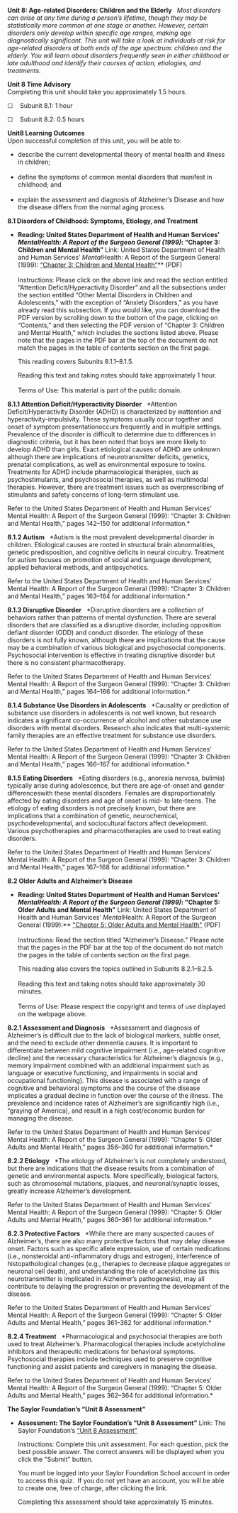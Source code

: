 **Unit 8: Age-related Disorders: Children and the Elderly** <span
id="8"></span> 
*Most disorders can arise at any time during a person’s lifetime, though
they may be statistically more common at one stage or another. However,
certain disorders only develop within specific age ranges, making age
diagnostically significant. This unit will take a look at individuals at
risk for age-related disorders at both ends of the age spectrum:
children and the elderly. You will learn about disorders frequently seen
in either childhood or late adulthood and identify their courses of
action, etiologies, and treatments.*

**Unit 8 Time Advisory**  
Completing this unit should take you approximately 1.5 hours.  
  
 ☐    Subunit 8.1: 1 hour  
  
 ☐    Subunit 8.2: 0.5 hours

**Unit8 Learning Outcomes**  
Upon successful completion of this unit, you will be able to:  
-   describe the current developmental theory of mental health and
    illness in children;  
      
-   define the symptoms of common mental disorders that manifest in
    childhood; and  
      
-   explain the assessment and diagnosis of Alzheimer’s Disease and how
    the disease differs from the normal aging process.

**8.1 Disorders of Childhood: Symptoms, Etiology, and Treatment** <span
id="8.1"></span> 
-   **Reading: United States Department of Health and Human Services’
    *MentalHealth: A Report of the Surgeon General (1999)*: “Chapter 3:
    Children and Mental Health”**
    Link: United States Department of Health and Human Services’
    *Mental*Health: A Report of the Surgeon General (1999): [“Chapter 3:
    Children and Mental
    Health”](https://resources.saylor.org/wwwresources/archived/site/wp-content/uploads/2011/07/psych205-ch3.pdf)**
    (PDF)  
        
     Instructions: Please click on the above link and read the section
    entitled “Attention Deficit/Hyperactivity Disorder” and all the
    subsections under the section entitled “Other Mental Disorders in
    Children and Adolescents,” with the exception of “Anxiety
    Disorders,” as you have already read this subsection. If you would
    like, you can download the PDF version by scrolling down to the
    bottom of the page, clicking on “Contents,” and then selecting the
    PDF version of “Chapter 3: Children and Mental Health,” which
    includes the sections listed above. Please note that the pages in
    the PDF bar at the top of the document do not match the pages in the
    table of contents section on the first page.   
      
     This reading covers Subunits 8.1.1–8.1.5.  
      
     Reading this text and taking notes should take approximately 1
    hour.  
        
     Terms of Use: This material is part of the public domain. 

**8.1.1 Attention Deficit/Hyperactivity Disorder** <span
id="8.1.1"></span> 
*Attention Deficit/Hyperactivity Disorder (ADHD) is characterized by
inattention and hyperactivity-impulsivity. These symptoms usually occur
together and onset of symptom presentationoccurs frequently and in
multiple settings. Prevalence of the disorder is difficult to determine
due to differences in diagnostic criteria, but it has been noted that
boys are more likely to develop ADHD than girls. Exact etiological
causes of ADHD are unknown although there are implications of
neurotransmitter deficits, genetics, prenatal complications, as well as
environmental exposure to toxins. Treatments for ADHD include
pharmacological therapies, such as psychostimulants, and psychosocial
therapies, as well as multimodal therapies. However, there are treatment
issues such as overprescribing of stimulants and safety concerns of
long-term stimulant use.  
  
 Refer to the United States Department of Health and Human Services’
Mental Health: A Report of the Surgeon General (1999): “Chapter 3:
Children and Mental Health,” pages 142–150 for additional information.*

**8.1.2 Autism** <span id="8.1.2"></span> 
*Autism is the most prevalent developmental disorder in children.
Etiological causes are rooted in structural brain abnormalities, genetic
predisposition, and cognitive deficits in neural circuitry. Treatment
for autism focuses on promotion of social and language development,
applied behavioral methods, and antipsychotics.  
  
 Refer to the United States Department of Health and Human Services’
Mental Health: A Report of the Surgeon General (1999): “Chapter 3:
Children and Mental Health,” pages 163–164 for additional information.*

**8.1.3 Disruptive Disorder** <span id="8.1.3"></span> 
*Disruptive disorders are a collection of behaviors rather than patterns
of mental dysfunction. There are several disorders that are classified
as a disruptive disorder, including opposition defiant disorder (ODD)
and conduct disorder. The etiology of these disorders is not fully
known, although there are implications that the cause may be a
combination of various biological and psychosocial components.
Psychosocial intervention is effective in treating disruptive disorder
but there is no consistent pharmacotherapy.  
  
 Refer to the United States Department of Health and Human Services’
Mental Health: A Report of the Surgeon General (1999): “Chapter 3:
Children and Mental Health,” pages 164–166 for additional information.*

**8.1.4 Substance Use Disorders in Adolescents** <span
id="8.1.4"></span> 
*Causality or prediction of substance use disorders in adolescents is
not well known, but research indicates a significant co-occurrence of
alcohol and other substance use disorders with mental disorders.
Research also indicates that multi-systemic family therapies are an
effective treatment for substance use disorders.  
  
 Refer to the United States Department of Health and Human Services’
Mental Health: A Report of the Surgeon General (1999): “Chapter 3:
Children and Mental Health,” pages 166–167 for additional information.*

**8.1.5 Eating Disorders** <span id="8.1.5"></span> 
*Eating disorders (e.g., anorexia nervosa, bulimia) typically arise
during adolescence, but there are age-of-onset and gender
differenceswith these mental disorders. Females are disproportionately
affected by eating disorders and age of onset is mid- to late-teens. The
etiology of eating disorders is not precisely known, but there are
implications that a combination of genetic, neurochemical,
psychodevelopmental, and sociocultural factors affect development.
Various psychotherapies and pharmacotherapies are used to treat eating
disorders.  
  
 Refer to the United States Department of Health and Human Services’
Mental Health: A Report of the Surgeon General (1999): “Chapter 3:
Children and Mental Health,” pages 167–168 for additional information.*

**8.2 Older Adults and Alzheimer’s Disease** <span id="8.2"></span> 
-   **Reading: United States Department of Health and Human Services’
    *MentalHealth: A Report of the Surgeon General (1999)*: "Chapter 5:
    Older Adults and Mental Health"**
    Link: United States Department of Health and Human Services’
    *Mental*Health: A Report of the Surgeon General (1999):** ["Chapter
    5: Older Adults and Mental
    Health"](https://resources.saylor.org/wwwresources/archived/site/wp-content/uploads/2011/07/psych205-ch5.pdf) (PDF)  
        
     Instructions: Read the section titled “Alzheimer’s Disease.” Please
    note that the pages in the PDF bar at the top of the document do not
    match the pages in the table of contents section on the first
    page.   
      
     This reading also covers the topics outlined in Subunits
    8.2.1–8.2.5.  
        
     Reading this text and taking notes should take approximately 30
    minutes.  
        
     Terms of Use: Please respect the copyright and terms of use
    displayed on the webpage above.

**8.2.1 Assessment and Diagnosis** <span id="8.2.1"></span> 
*Assessment and diagnosis of Alzheimer’s is difficult due to the lack of
biological markers, subtle onset, and the need to exclude other dementia
causes. It is important to differentiate between mild cognitive
impairment (i.e., age-related cognitive decline) and the necessary
characteristics for Alzheimer’s diagnosis (e.g., memory impairment
combined with an additional impairment such as language or executive
functioning, and impairments in social and occupational functioning).
This disease is associated with a range of cognitive and behavioral
symptoms and the course of the disease implicates a gradual decline in
function over the course of the illness. The prevalence and incidence
rates of Alzheimer’s are significantly high (i.e., “graying of America),
and result in a high cost/economic burden for managing the disease.  
  
 Refer to the United States Department of Health and Human Services’
Mental Health: A Report of the Surgeon General (1999): “Chapter 5: Older
Adults and Mental Health,” pages 356–360 for additional information.*

**8.2.2 Etiology** <span id="8.2.2"></span> 
*The etiology of Alzheimer’s is not completely understood, but there are
indications that the disease results from a combination of genetic and
environmental aspects. More specifically, biological factors, such as
chromosomal mutations, plaques, and neuronal/synaptic losses, greatly
increase Alzheimer’s development.  
  
 Refer to the United States Department of Health and Human Services’
Mental Health: A Report of the Surgeon General (1999): “Chapter 5: Older
Adults and Mental Health,” pages 360–361 for additional information.*

**8.2.3 Protective Factors** <span id="8.2.3"></span> 
*While there are many suspected causes of Alzheimer’s, there are also
many protective factors that may delay disease onset. Factors such as
specific allele expression, use of certain medications (i.e.,
nonsteroidal anti-inflammatory drugs and estrogen), interference of
histopathological changes (e.g., therapies to decrease plaque aggregates
or neuronal cell death), and understanding the role of acetylcholine (as
this neurotransmitter is implicated in Alzheimer’s pathogenesis), may
all contribute to delaying the progression or preventing the development
of the disease.  
  
 Refer to the United States Department of Health and Human Services’
Mental Health: A Report of the Surgeon General (1999): “Chapter 5: Older
Adults and Mental Health,” pages 361–362 for additional information.*

**8.2.4 Treatment** <span id="8.2.4"></span> 
*Pharmacological and psychosocial therapies are both used to treat
Alzheimer’s. Pharmacological therapies include acetylcholine inhibitors
and therapeutic medications for behavioral symptoms. Psychosocial
therapies include techniques used to preserve cognitive functioning and
assist patients and caregivers in managing the disease.  
  
 Refer to the United States Department of Health and Human Services’
Mental Health: A Report of the Surgeon General (1999): “Chapter 5: Older
Adults and Mental Health,” pages 362–364 for additional information.*

**The Saylor Foundation’s “Unit 8 Assessment”** <span
id="8.2.5"></span> 
-   **Assessment: The Saylor Foundation’s “Unit 8 Assessment”**
    Link: The Saylor Foundation’s [“Unit 8
    Assessment”](http://school.saylor.org/mod/quiz/view.php?id=1427)  
      
     Instructions: Complete this unit assessment. For each question,
    pick the best possible answer. The correct answers will be displayed
    when you click the "Submit" button.  
      
     You must be logged into your Saylor Foundation School account in
    order to access this quiz.  If you do not yet have an account, you
    will be able to create one, free of charge, after clicking the
    link.  
      
     Completing this assessment should take approximately 15 minutes.


